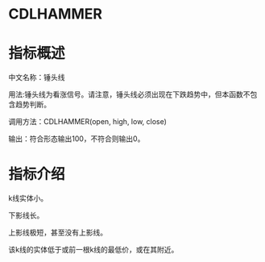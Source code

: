 
# CDLHAMMER

# 指标概述

中文名称：锤头线

用法:锤头线为看涨信号。请注意，锤头线必须出现在下跌趋势中，但本函数不包含趋势判断。

调用方法：CDLHAMMER(open, high, low, close)

输出：符合形态输出100，不符合则输出0。

# 指标介绍

k线实体小。

下影线长。

上影线极短，甚至没有上影线。

该k线的实体低于或前一根k线的最低价，或在其附近。


```python

```
